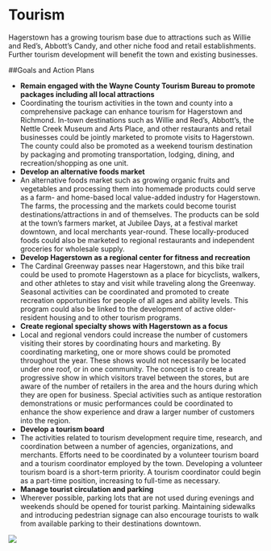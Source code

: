 # Tourism

Hagerstown has a growing tourism base due to attractions such as Willie and Red’s, Abbott’s Candy, and other niche food and retail establishments.  Further tourism development will benefit the town and existing businesses.

##Goals and Action Plans

-	**Remain engaged with the Wayne County Tourism Bureau to promote packages including all local attractions**
  -	Coordinating the tourism activities in the town and county into a comprehensive package can enhance tourism for Hagerstown and Richmond.  In-town destinations such as Willie and Red’s, Abbott’s, the Nettle Creek Museum and Arts Place, and other restaurants and retail businesses could be jointly marketed to promote visits to Hagerstown.  The county could also be promoted as a weekend tourism destination by packaging and promoting transportation, lodging, dining, and recreation/shopping as one unit.
-	**Develop an alternative foods market**
  -	An alternative foods market such as growing organic fruits and vegetables and processing them into homemade products could serve as a farm- and home-based local value-added industry for Hagerstown.  The farms, the processing and the markets could become tourist destinations/attractions in and of themselves.  The products can be sold at the town’s farmers market, at Jubilee Days, at a festival market downtown, and local merchants year-round.  These locally-produced foods could also be marketed to regional restaurants and independent groceries for wholesale supply.  
-	**Develop Hagerstown as a regional center for fitness and recreation**
  -	The Cardinal Greenway passes near Hagerstown, and this bike trail could be used to promote Hagerstown as a place for bicyclists, walkers, and other athletes to stay and visit while traveling along the Greenway.  Seasonal activities can be coordinated and promoted to create recreation opportunities for people of all ages and ability levels.  This program could also be linked to the development of active older-resident housing and to other tourism programs.
-	**Create regional specialty shows with Hagerstown as a focus**
  -	Local and regional vendors could increase the number of customers visiting their stores by coordinating hours and marketing. By coordinating marketing, one or more shows could be promoted throughout the year. These shows would not necessarily be located under one roof, or in one community. The concept is to create a progressive show in which visitors travel between the stores, but are aware of the number of retailers in the area and the hours during which they are open for business. Special activities such as antique restoration demonstrations or music performances could be coordinated to enhance the show experience and draw a larger number of customers into the region.
-	**Develop a tourism board**
  -	The activities related to tourism development require time, research, and coordination between a number of agencies, organizations, and merchants. Efforts need to be coordinated by a volunteer tourism board and a tourism coordinator employed by the town. Developing a volunteer tourism board is a short-term priority. A tourism coordinator could begin as a part-time position, increasing to full-time as necessary.
-	**Manage tourist circulation and parking**
  -	Wherever possible, parking lots that are not used during evenings and weekends should be opened for tourist parking. Maintaining sidewalks and introducing pedestrian signage can also encourage tourists to walk from available parking to their destinations downtown.

  

<a href="http://farm8.staticflickr.com/7401/10934756214_b76128dd26_o.jpg" class="thumb" rel="fancy"><img src="http://farm8.staticflickr.com/7401/10934756214_cef8758ebc_m.jpg" /></a>
